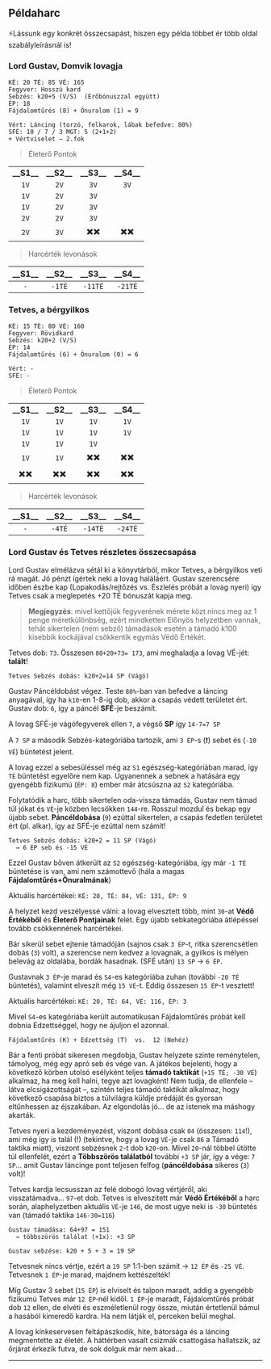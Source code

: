 ## Példaharc

⚡Lássunk egy konkrét összecsapást, hiszen egy példa többet ér több oldal szabályleírásnál is!

### Lord Gustav, Domvik lovagja

```
KÉ: 20 TÉ: 85 VÉ: 165
Fegyver: Hosszú kard
Sebzés: k20+5 (V/S)  (Erőbónuszzal együtt)
ÉP: 18
Fájdalomtűrés (8) + Önuralom (1) = 9

Vért: Láncing (torzó, felkarok, lábak befedve: 80%)
SFÉ: 10 / 7 / 3 MGT: 5 (2+1+2)
+ Vértviselet – 2.fok
```

> Életerő Pontok

|     |     |     |     |
|:---:|:---:|:---:|:---:|
|**\_\_S1\_\_**|**\_\_S2\_\_**|**\_\_S3\_\_**|**\_\_S4\_\_**|
|`1V`|`2V`|`3V`|`3V`|
|`1V`|`2V`|`3V`|    |
|`1V`|`2V`|`3V`|    |
|`2V`|`2V`|`3V`|    |
|`2V`|`3V`|✖️✖️|✖️✖️|

> Harcérték levonások

|**\_\_S1\_\_**|**\_\_S2\_\_**|**\_\_S3\_\_**|**\_\_S4\_\_**|
|:---:|:---:|:---:|:---:|
| `-` |`-1TÉ`|`-11TÉ`|`-21TÉ`|


### Tetves, a bérgyilkos
```
KÉ: 15 TÉ: 80 VÉ: 160
Fegyver: Rövidkard
Sebzés: k20+2 (V/S)
ÉP: 14
Fájdalomtűrés (6) + Önuralom (0) = 6

Vért: -
SFÉ: -
```

> Életerő Pontok

|     |     |     |     |
|:---:|:---:|:---:|:---:|
|**\_\_S1\_\_**|**\_\_S2\_\_**|**\_\_S3\_\_**|**\_\_S4\_\_**|
|`1V`|`1V`|`1V`|`1V`|
|`1V`|`1V`|`1V`|`1V`|
|`1V`|`1V`|`1V`|    |
|`1V`|`1V`|✖️✖️|✖️✖️|
|✖️✖️|✖️✖️|✖️✖️|✖️✖️|

> Harcérték levonások

|**\_\_S1\_\_**|**\_\_S2\_\_**|**\_\_S3\_\_**|**\_\_S4\_\_**|
|:---:|:---:|:---:|:---:|
| `-` |`-4TÉ`|`-14TÉ`|`-24TÉ`|


### Lord Gustav és Tetves részletes összecsapása

Lord Gustav elmélázva sétál ki a könyvtárból, mikor Tetves, a bérgyilkos veti rá magát. Jó pénzt ígértek neki a lovag haláláért. Gustav szerencsére időben észbe kap (Lopakodás/rejtőzés vs. Észlelés próbát a lovag nyeri) így Tetves csak a meglepetés +20 TÉ bónuszát kapja meg.

> **Megjegyzés**: mivel kettőjük fegyverének mérete közt nincs meg az 1 penge méretkülönbség, ezért mindketten Előnyös helyzetben vannak, tehát sikertelen (nem sebző) támadások esetén a támadó k100 kisebbik kockájával csökkentik egymás Védő Értékét.

Tetves dob: `73`. Összesen `80+20+73= 173`, ami meghaladja a lovag VÉ-jét: **talált**!

```
Tetves Sebzés dobás: k20+2=14 SP (Vágó)
```

Gustav Páncéldobást végez. Teste `80%`-ban van befedve a láncing anyagával, így ha `k10`-en 1-8-ig dob, akkor a csapás védett területet ért. Gustav dob: `6`, így a páncél **SFÉ**-je beszámít.

A lovag SFÉ-je vágófegyverek ellen `7`, a végső **SP** így `14-7=7 SP`

A `7 SP` a második Sebzés-kategóriába tartozik, ami `3 ÉP`-s (❗) sebet és (`-10 VÉ`) büntetést jelent.

A lovag ezzel a sebesüléssel még az `S1` egészség-kategóriában marad, így `TÉ` büntetést egyelőre nem kap. Ugyanennek a sebnek a hatására egy gyengébb fizikumú (`ÉP: 8`) ember már átcsúszna az `S2` kategóriába.

Folytatódik a harc, több sikertelen oda-vissza támadás, Gustav nem támad túl jókat és `VÉ`-je közben lecsökken `144`-re. Rosszul mozdul és bekap egy újabb sebet. **Páncéldobása** (`9`) ezúttal sikertelen, a csapás fedetlen területet ért (pl. alkar), így az SFÉ-je ezúttal nem számít!

```
Tetves Sebzés dobás: k20+2 = 11 SP (Vágó)
  → 6 ÉP seb és -15 VÉ
```

Ezzel Gustav bőven átkerült az `S2` egészség-kategóriába, így már `-1 TÉ` büntetése is van, ami nem számottevő (hála a magas **Fájdalomtűrés+Önuralmának**)

Aktuális harcértékei: `KÉ: 20, TÉ: 84, VÉ: 131, ÉP: 9`

A helyzet kezd veszélyessé válni: a lovag elvesztett több, mint `30`-at **Védő Értékéből** és **Életerő Pontjainak** felét. Egy újabb sebkategóriába átlépéssel tovább csökkennének harcértékei.

Bár sikerül sebet ejtenie támadóján (sajnos csak `3 ÉP`-t, ritka szerencsétlen dobás (`3`) volt), a szerencse nem kedvez a lovagnak, a gyilkos is mélyen belevág az oldalába, bordák hasadnak.
(SFÉ után) `13 SP` → `6 ÉP`.

Gustavnak `3 ÉP`-je marad és `S4`-es kategóriába zuhan (további `-20 TÉ` büntetés), valamint elveszít még `15 VÉ`-t. Eddig összesen `15 ÉP`-t vesztett!

Aktuális harcértékei: `KÉ: 20, TÉ: 64, VÉ: 116, ÉP: 3`

Mivel `S4`-es kategóriába került automatikusan Fájdalomtűrés próbát kell dobnia Edzettséggel, hogy ne ájuljon el azonnal.

```
Fájdalomtűrés (K) + Edzettség (T)  vs.  12 (Nehéz)
```

Bár a fenti próbát sikeresen megdobja, Gustav helyzete szinte reménytelen, támolyog, még egy apró seb és vége van. A játékos bejelenti, hogy a következő körben utolsó esélyként teljes **támadó taktikát** (`+15 TÉ; -30 VÉ`) alkalmaz, ha meg kell halni, tegye azt lovagként! Nem tudja, de ellenfele – látva elcsigázottságát –, szintén teljes támadó taktikát alkalmaz, hogy következő csapása biztos a túlvilágra küldje prédáját és gyorsan eltűnhessen az éjszakában. Az elgondolás jó... de az istenek ma máshogy akarták.

Tetves nyeri a kezdeményezést, viszont dobása csak `04` (összesen: `114`!), ami még így is talál (!) (tekintve, hogy a lovag `VÉ`-je csak `86` a Támadó taktika miatt), viszont sebzésnek `2`-t dob `k20`-on. Mivel `20`-nál többel ütötte túl ellenfelét, ezért a **Többszörös találatból** további `+3 SP` jár, így a vége: `7 SP`... amit Gustav láncinge pont teljesen felfog (**páncéldobása** sikeres (`3`) volt)!

Tetves kardja lecsusszan az felé dobogó lovag vértjéről, aki visszatámadva... `97`-et dob. Tetves is elveszített már **Védő Értékéből** a harc során, alaphelyzetben aktuális `VÉ`-je `146`, de most ugye neki is `-30` büntetés van (támadó taktika `146-30=116`)

```
Gustav támadása: 64+97 = 151
  → többszörös találat (+1x): +3 SP
```

```
Gustav sebzése: k20 + 5 + 3 = 19 SP
```

Tetvesnek nincs vértje, ezért a `19 SP` 1:1-ben számít → `12 ÉP` és `-25 VÉ`. Tetvesnek `1 ÉP`-je marad, majdnem kettészelték!

Míg Gustav 3 sebet (`15 ÉP`) is elviselt és talpon maradt, addig a gyengébb fizikumú Tetves már `12 ÉP`‑nél kidől. `1 ÉP`-je maradt, Fájdalomtűrés próbát dob `12` ellen, de elvéti és eszméletlenül rogy össze, miután értetlenül bámul a hasából kimeredő kardra. Ha nem látják el, perceken belül meghal.

A lovag kínkeservesen feltápászkodik, hite, bátorsága és a láncing megmentette az életét. A háttérben vasalt csizmák csattogása hallatszik, az őrjárat érkezik futva, de sok dolguk már nem akad...

---
